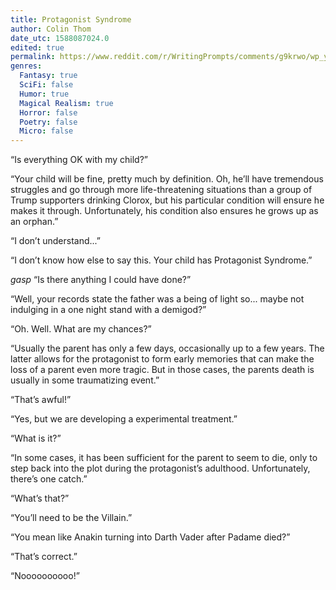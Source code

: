 ```yaml
---
title: Protagonist Syndrome
author: Colin Thom
date_utc: 1588087024.0
edited: true
permalink: https://www.reddit.com/r/WritingPrompts/comments/g9krwo/wp_you_just_gave_birth_your_son_has_a_colored/
genres:
  Fantasy: true
  SciFi: false
  Humor: true
  Magical Realism: true
  Horror: false
  Poetry: false
  Micro: false
---
```

“Is everything OK with my child?”

“Your child will be fine, pretty much by definition. Oh, he’ll have tremendous struggles and go through more life-threatening situations than a group of Trump supporters drinking Clorox, but his particular condition will ensure he makes it through. Unfortunately, his condition also ensures he grows up as an orphan.”

“I don’t understand...”

“I don’t know how else to say this. Your child has Protagonist Syndrome.”

*gasp* “Is there anything I could have done?”

“Well, your records state the father was a being of light so... maybe not indulging in a one night stand with a demigod?”

“Oh. Well. What are my chances?”

“Usually the parent has only a few days, occasionally up to a few years. The latter allows for the protagonist to form early memories that can make the loss of a parent even more tragic. But in those cases, the parents death is usually in some traumatizing event.”

“That’s awful!”

“Yes, but we are developing a experimental treatment.”

“What is it?”

“In some cases, it has been sufficient for the parent to seem to die, only to step back into the plot during the protagonist’s adulthood. Unfortunately, there’s one catch.”

“What’s that?”

“You’ll need to be the Villain.”

“You mean like Anakin turning into Darth Vader after Padame died?”

“That’s correct.”

“Noooooooooo!”

